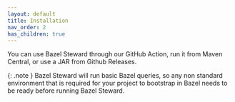 ```yaml
---
layout: default
title: Installation
nav_order: 2
has_children: true
---
```


You can use Bazel Steward through our GitHub Action, run it from Maven Central, or use a JAR from Github Releases.

{: .note }
Bazel Steward will run basic Bazel queries, so any non standard environment that is required for your project to bootstrap in Bazel needs to be ready before running Bazel Steward. 